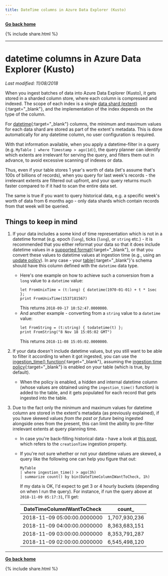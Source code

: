 ```yaml
---
title: DateTime columns in Azure Data Explorer (Kusto)
---
```

**[Go back home](../index.md)**

{% include  share.html %}

---

# datetime columns in Azure Data Explorer (Kusto)

*Last modified: 11/08/2018*

When you ingest batches of data into Azure Data Explorer (Kusto), it gets stored in a sharded column store, where each column is compressed and indexed.
The scope of each index is a single [data shard (extent)](https://docs.microsoft.com/en-us/azure/kusto/management/extents-overview){:target="_blank"}, and the implementation of the index depends on the type of the column.

For [datetime](https://docs.microsoft.com/en-us/azure/kusto/query/scalar-data-types/datetime){:target="_blank"} columns, the minimum and maximum values for each data shard are stored as part of the extent's metadata. This is done automatically for any datetime column, no user configuration is required.

With that information available, when you apply a datetime-filter in a query (e.g. `MyTable | where Timestamp > ago(1d)`), the query planner can identify which extents are  irrelevant for serving the query, and filters them out in advance, to avoid excessive scanning of indexes or data.

Thus, even if your table stores 1 year's worth of data (let's assume that's 100s of billions of records), when you query for last week's records - the irrelevant extents are filtered out upfront, and your query returns much faster compared to if it had to scan the entire data set.

The same is true if you want to query historical data, e.g. a specific week's worth of data from 6 months ago - only data shards which contain records from that week will be queried.

## Things to keep in mind

1. If your data includes a some kind of time representation which is not in a datetime format (e.g. epoch (`long`), ticks (`long`), or `string` etc.) - it is recommended that you either reformat your data so that it does include datetime values in a [supported format](https://docs.microsoft.com/en-us/azure/kusto/query/scalar-data-types/datetime#supported-formats){:target="_blank"}, or that you convert these values to datetime values at ingestion time (e.g., using an [update policy](update-policies.md)). In any case - your [table](https://docs.microsoft.com/en-us/azure/kusto/query/schema-entities/tables){:target="_blank"}'s schema should have this column defined with the `datetime` data type.
    - Here's one example on how to achieve such a conversion from a `long` value to a `datetime` value:
        ```
        let FromUnixTime = (t:long) { datetime(1970-01-01) + t * 1sec };
        print FromUnixTime(1537181567)
        ```  
        This returns `2018-09-17 10:52:47.0000000`.
    - And another example - converting from a `string` value to a `datetime` value:
        ```
        let FromString = (t:string) { todatetime(t) };
        print FromString("8 Nov 18 15:05:02 GMT")
        ```
        This returns `2018-11-08 15:05:02.0000000`.

2. If your data doesn't include datetime values, but you still want to be able to filter it according to when it got ingested, you can use the [ingestion_time() function](https://docs.microsoft.com/en-us/azure/kusto/query/ingestiontimefunction){:target="_blank"}, assuming the [ingestion time policy](https://docs.microsoft.com/en-us/azure/kusto/concepts/ingestiontimepolicy){:target="_blank"} is enabled on your table (which is true, by default).
    - When the policy is enabled, a hidden and internal datetime column (whose values are obtained using the `ingestion_time()` function) is added to the table, and it gets populated for each record that gets ingested into the table.

3. Due to the fact only the minimum and maximum values for datetime column are stored in the extent's metadata (as previously explained), if you have skewed values *from the past or future* being ingested alongside ones from the present, this can limit the ability to pre-filter irrelevant extents at query planning time.
    - In case you're back-filling historical data - have a look at [this post](advanced-data-management.md#back-filling-data), which refers to the `creationTime` ingestion property.
    - If you're not sure whether or not your datetime values are skewed, a query like the following one can help you figure that out:
        ```
        MyTable
        | where ingestion_time() > ago(3h)
        | summarize count() by bin(DateTimeColumnIWantToCheck, 1h)
        ```
        If my data is OK, I'd expect to get 3 or 4 hourly buckets (depending on when I run the query). For instance, if run the query above at `2018-11-09 05:17:31`, I'll get:
        
        |DateTimeColumnIWantToCheck  |count_        |
        |----------------------------|--------------|
        |2018-11-09 05:00:00.0000000 |1,707,930,236 |
        |2018-11-09 04:00:00.0000000 |8,363,683,151 |
        |2018-11-09 03:00:00.0000000 |8,353,791,287 |
        |2018-11-09 02:00:00.0000000 |6,545,498,120 |
        
    
---

**[Go back home](../index.md)**

{% include  share.html %}